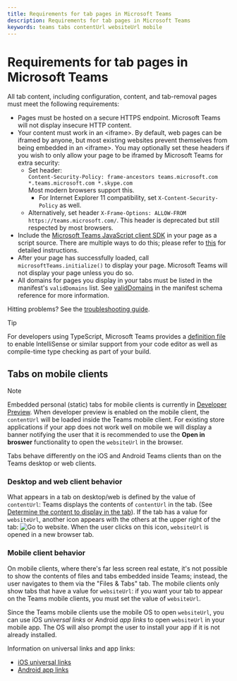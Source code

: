 ```yaml
---
title: Requirements for tab pages in Microsoft Teams
description: Requirements for tab pages in Microsoft Teams
keywords: teams tabs contentUrl websiteUrl mobile
---
```

# Requirements for tab pages in Microsoft Teams

All tab content, including configuration, content, and tab-removal pages must meet the following requirements:

* Pages must be hosted on a secure HTTPS endpoint. Microsoft Teams will not display insecure HTTP content.
* Your content must work in an &lt;iframe&gt;. By default, web pages can be iframed by anyone, but most existing websites prevent themselves from being embedded in an &lt;iframe&gt;. You may optionally set these headers if you wish to only allow your page to be iframed by Microsoft Teams for extra security:
  * Set header: <br/>
    `Content-Security-Policy: frame-ancestors teams.microsoft.com *.teams.microsoft.com *.skype.com` <br/>
    Most modern browsers support this.
    * For Internet Explorer 11 compatibility, set `X-Content-Security-Policy` as well.
  * Alternatively, set header `X-Frame-Options: ALLOW-FROM https://teams.microsoft.com/`. This header is deprecated but still respected by most browsers.
* Include the [Microsoft Teams JavaScript client SDK](/javascript/api/overview/msteams-client) in your page as a script source. There are multiple ways to do this; please refer to [this](/javascript/api/overview/msteams-client) for detailed instructions.
* After your page has successfully loaded, call `microsoftTeams.initialize()` to display your page. Microsoft Teams will not display your page unless you do so.
* All domains for pages you display in your tabs must be listed in the manifest's `validDomains` list. See [validDomains](~/resources/schema/manifest-schema.md#validdomains) in the manifest schema reference for more information.

Hitting problems? See the [troubleshooting guide](~/troubleshoot/troubleshoot.md).

> [!TIP]
> For developers using TypeScript, Microsoft Teams provides a [definition file](https://statics.teams.microsoft.com/sdk/v1.0/types/MicrosoftTeams.d.ts) to enable IntelliSense or similar support from your code editor as well as compile-time type checking as part of your build.

## Tabs on mobile clients

> [!NOTE]
> Embedded personal (static) tabs for mobile clients is currently in [Developer Preview](~/resources/dev-preview/developer-preview-intro.md). When developer preview is enabled on the mobile client, the `contentUrl` will be loaded inside the Teams mobile client. 
> For existing store applications if your app does not work well on mobile we will display a banner notifying the user that it is recommended to use the **Open in broswer** functionality to open the `websiteUrl` in the browser.

Tabs behave differently on the iOS and Android Teams clients than on the Teams desktop or web clients.

### Desktop and web client behavior

What appears in a tab on desktop/web is defined by the value of `contentUrl`: Teams displays the contents of `contentUrl` in the tab. (See [Determine the content to display in the tab](~/concepts/tabs/tabs-configuration.md#determine-the-content-to-display-in-the-tab)). If the tab has a value for `websiteUrl`, another icon appears with the others at the upper right of the tab: ![Go to website](~/assets/images/go-to-website-icon.png). When the user clicks on this icon, `websiteUrl` is opened in a new browser tab.

### Mobile client behavior

On mobile clients, where there's far less screen real estate, it's not possible to show the contents of files and tabs embedded inside Teams; instead, the user navigates to them via the "Files & Tabs" tab. The mobile clients only show tabs that have a value for `websiteUrl`: if you want your tab to appear on the Teams mobile clients, you must set the value of `websiteUrl`.

Since the Teams mobile clients use the mobile OS to open `websiteUrl`, you can use iOS *universal links* or Android *app links* to open `websiteUrl` in your mobile app. The OS will also prompt the user to install your app if it is not already installed.

Information on universal links and app links:

* [iOS universal links](https://developer.apple.com/ios/universal-links/)
* [Android app links](https://developer.android.com/training/app-links/index.html)
